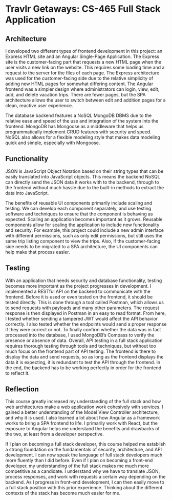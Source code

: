 # Travlr Getaways: CS-465 Full Stack Application

## Architecture

I developed two different types of frontend development in this project: an Express HTML site and an Angular Single-Page Application. The Express site is the customer-facing part that requests a new HTML page when the user visits a new link on the website. This requires some loading time and a request to the server for the files of each page. The Express architecture was used for the customer-facing side due to the relative simplicity of adding new HTML pages for somewhat differing content. The Angular frontend was a simpler design where administrators can login, view, edit, add, and delete vacation trips. There are fewer pages, but the SPA architecture allows the user to switch between edit and addition pages for a clean, reactive user experience. 

The database backend features a NoSQL MongoDB DBMS due to the relative ease and speed of the use and integration of the system into the frontend. MongoDB has Mongoose as a middleware that helps us programmatically implement CRUD features with security and speed. NoSQL also allows for a flexible modeling style that makes data modeling quick and simple, especially with Mongoose.

## Functionality

JSON is JavaScript Object Notation based on their string types that can be easily translated into JavaScript objects. This means the backend NoSQL can directly send the JSON data it works with to the backend, through to the frontend without much hassle due to the built-in methods to extract the data into JavaScript. 

The benefits of reusable UI components primarily include scaling and testing. We can develop each component separately, and use testing software and techniques to ensure that the component is behaving as expected. Scaling an application becomes important as it grows. Reusable components allow for scaling the application to include new functionality and security. For example, this project could include a new admin interface with different permissions, such as only edit permissions, but still uses the same trip listing component to view the trips. Also, if the customer-facing side needs to be migrated to a SPA architecture, the UI components can help make that process easier. 

## Testing

With an application that needs security and database functionality, testing becomes more important as the project progresses in development. I implemented a RESTful API on the backend to communicate with the frontend. Before it is used or even tested on the frontend, it should be tested directly. This is done through a tool called Postman, which allows us to send requests with payloads and many other parameters. The request response is then displayed in Postman in an easy to read format. From here, I tested whether sending a tampered JWT would affect the API behavior correctly. I also tested whether the endpoints would send a proper response if they were correct or not. To finally confirm whether the data was in fact processed into the database, I used MongoDB’s Compass to verify the presence or absence of data. Overall, API testing in a full stack application requires thorough testing through tools and techniques, but without too much focus on the frontend part of API testing. The frontend is there to display the data and send requests, so as long as the frontend displays the data it is expecting, it is redundant to test the API through the frontend. In the end, the backend has to be working perfectly in order for the frontend to reflect it. 

## Reflection

This course greatly increased my understanding of the full stack and how web architectures make a web application work cohesively with services. I gained a better understanding of the Model View Controller architecture, and why it is used. I also learned a lot about how Angular as a framework works to bring a SPA frontend to life. I primarily work with React, but the exposure to Angular helps me understand the benefits and drawbacks of the two, at least from a developer perspective. 


If I plan on becoming a full stack developer, this course helped me establish a strong foundation on the fundamentals of security, architecture, and API development. I can now speak the language of full stack developers much more fluently than I did before. Even if I plan on becoming a front-end developer, my understanding of the full stack makes me much more competitive as a candidate. I understand why we have to translate JSON, process responses, and work with requests a certain way depending on the backend. As I progress in front-end development, I can then easily move to a full stack position with this prior experience. Thinking about the different contexts of the stack has become much easier for me. 

